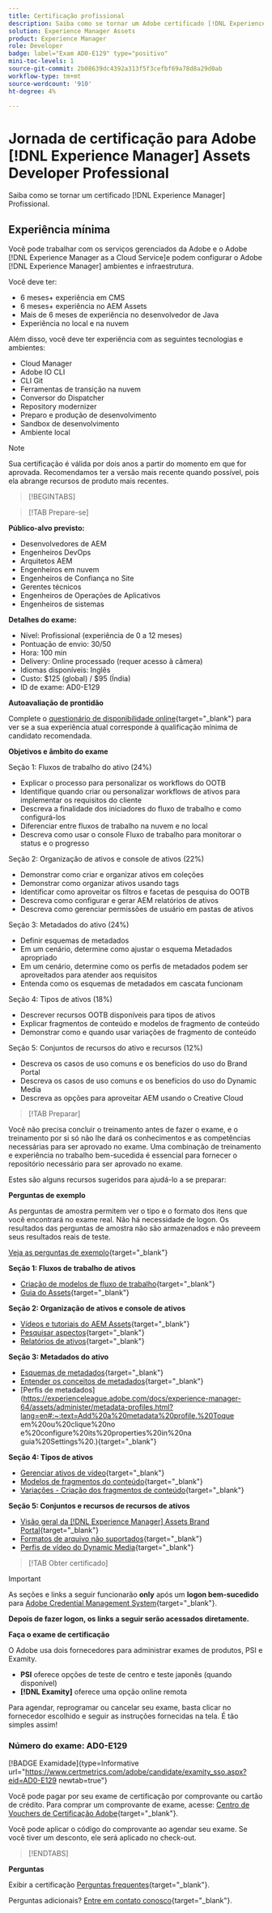 ```yaml
---
title: Certificação profissional
description: Saiba como se tornar um Adobe certificado [!DNL Experience Manager] Profissional.
solution: Experience Manager Assets
product: Experience Manager
role: Developer
badge: label="Exam AD0-E129" type="positivo"
mini-toc-levels: 1
source-git-commit: 2b08639dc4392a313f5f3cefbf69a78d8a29d0ab
workflow-type: tm+mt
source-wordcount: '910'
ht-degree: 4%

---
```


# Jornada de certificação para Adobe [!DNL Experience Manager] Assets Developer Professional

Saiba como se tornar um certificado [!DNL Experience Manager] Profissional.

## Experiência mínima

Você pode trabalhar com os serviços gerenciados da Adobe e o Adobe [!DNL Experience Manager as a Cloud Service]e podem configurar o Adobe [!DNL Experience Manager] ambientes e infraestrutura.

Você deve ter:

* 6 meses+ experiência em CMS
* 6 meses+ experiência no AEM Assets
* Mais de 6 meses de experiência no desenvolvedor de Java
* Experiência no local e na nuvem

Além disso, você deve ter experiência com as seguintes tecnologias e ambientes:

* Cloud Manager
* Adobe IO CLI
* CLI Git
* Ferramentas de transição na nuvem
* Conversor do Dispatcher
* Repository modernizer
* Preparo e produção de desenvolvimento
* Sandbox de desenvolvimento
* Ambiente local

>[!NOTE]
>
>Sua certificação é válida por dois anos a partir do momento em que for aprovada. Recomendamos ter a versão mais recente quando possível, pois ela abrange recursos de produto mais recentes.

>[!BEGINTABS]

>[!TAB Prepare-se]

**Público-alvo previsto:**

* Desenvolvedores de AEM
* Engenheiros DevOps
* Arquitetos AEM
* Engenheiros em nuvem
* Engenheiros de Confiança no Site
* Gerentes técnicos
* Engenheiros de Operações de Aplicativos
* Engenheiros de sistemas

**Detalhes do exame:**

* Nível: Profissional (experiência de 0 a 12 meses)
* Pontuação de envio: 30/50
* Hora: 100 min
* Delivery: Online processado (requer acesso à câmera)
* Idiomas disponíveis: Inglês
* Custo: $125 (global) / $95 (Índia)
* ID de exame: AD0-E129

**Autoavaliação de prontidão**

Complete o [questionário de disponibilidade online](https://scorpion.caveon.com/launchpad/ad-q-e208-readiness-questionnaire-for-adobe-analytics-business-practitioner-expert-exam-copy-b9x6ey/ad-q-e129-readiness-questionnaire-for-adobe-aem-assets-developer-professional-exam){target="_blank"} para ver se a sua experiência atual corresponde à qualificação mínima de candidato recomendada.

**Objetivos e âmbito do exame**

Seção 1: Fluxos de trabalho do ativo (24%)

* Explicar o processo para personalizar os workflows do OOTB
* Identifique quando criar ou personalizar workflows de ativos para implementar os requisitos do cliente
* Descreva a finalidade dos iniciadores do fluxo de trabalho e como configurá-los
* Diferenciar entre fluxos de trabalho na nuvem e no local
* Descreva como usar o console Fluxo de trabalho para monitorar o status e o progresso

Seção 2: Organização de ativos e console de ativos (22%)

* Demonstrar como criar e organizar ativos em coleções
* Demonstrar como organizar ativos usando tags
* Identificar como aproveitar os filtros e facetas de pesquisa do OOTB
* Descreva como configurar e gerar AEM relatórios de ativos
* Descreva como gerenciar permissões de usuário em pastas de ativos

Seção 3: Metadados do ativo (24%)

* Definir esquemas de metadados
* Em um cenário, determine como ajustar o esquema Metadados apropriado
* Em um cenário, determine como os perfis de metadados podem ser aproveitados para atender aos requisitos
* Entenda como os esquemas de metadados em cascata funcionam

Seção 4: Tipos de ativos (18%)

* Descrever recursos OOTB disponíveis para tipos de ativos
* Explicar fragmentos de conteúdo e modelos de fragmento de conteúdo
* Demonstrar como e quando usar variações de fragmento de conteúdo

Seção 5: Conjuntos de recursos do ativo e recursos (12%)

* Descreva os casos de uso comuns e os benefícios do uso do Brand Portal
* Descreva os casos de uso comuns e os benefícios do uso do Dynamic Media
* Descreva as opções para aproveitar AEM usando o Creative Cloud

>[!TAB Preparar]

Você não precisa concluir o treinamento antes de fazer o exame, e o treinamento por si só não lhe dará os conhecimentos e as competências necessárias para ser aprovado no exame. Uma combinação de treinamento e experiência no trabalho bem-sucedida é essencial para fornecer o repositório necessário para ser aprovado no exame.

Estes são alguns recursos sugeridos para ajudá-lo a se preparar:

**Perguntas de exemplo**

As perguntas de amostra permitem ver o tipo e o formato dos itens que você encontrará no exame real. Não há necessidade de logon. Os resultados das perguntas de amostra não são armazenados e não preveem seus resultados reais de teste.

[Veja as perguntas de exemplo](https://scorpion.caveon.com/launchpad/ad0-e129-adobe-experience-manager-assets-developer-professional-copy-ms27zq){target="_blank"}

**Seção 1: Fluxos de trabalho de ativos**

* [Criação de modelos de fluxo de trabalho](https://experienceleague.adobe.com/docs/experience-manager-64/developing/extending-aem/extending-workflows/workflows-models.html?lang=en#sync-your-workflow-generate-a-runtime-model){target="_blank"}
* [Guia do Assets](https://experienceleague.adobe.com/docs/experience-manager-64/assets/home.html?lang=en){target="_blank"}

**Seção 2: Organização de ativos e console de ativos**

* [Vídeos e tutoriais do AEM Assets](https://experienceleague.adobe.com/docs/experience-manager-learn/assets/overview.html?lang=pt-BR){target="_blank"}
* [Pesquisar aspectos](https://experienceleague.adobe.com/docs/experience-manager-65/assets/administer/search-facets.html?lang=en#restoring-default-search-facets){target="_blank"}
* [Relatórios de ativos](https://experienceleague.adobe.com/docs/experience-manager-65/assets/administer/asset-reports.html?lang=en){target="_blank"}

**Seção 3: Metadados do ativo**

* [Esquemas de metadados](https://experienceleague.adobe.com/docs/experience-manager-64/assets/administer/metadata-schemas.html?lang=en#default-metadata-schema-forms){target="_blank"}
* [Entender os conceitos de metadados](https://experienceleague.adobe.com/docs/experience-manager-65/assets/administer/metadata-concepts.html?lang=en){target="_blank"}
* [Perfis de metadados](https://experienceleague.adobe.com/docs/experience-manager-64/assets/administer/metadata-profiles.html?lang=en#:~:text=Add%20a%20metadata%20profile.%20Toque em%20ou%20clique%20no e%20configure%20its%20properties%20in%20na guia%20Settings%20.){target="_blank"}

**Seção 4: Tipos de ativos**

* [Gerenciar ativos de vídeo](https://experienceleague.adobe.com/docs/experience-manager-64/assets/managing/managing-video-assets.html?lang=en#uploading-and-previewing-video-assets){target="_blank"}
* [Modelos de fragmentos do conteúdo](https://experienceleague.adobe.com/docs/experience-manager-65/assets/content-fragments/content-fragments-models.html?lang=en#creating-a-content-fragment-model){target="_blank"}
* [Variações - Criação dos fragmentos de conteúdo](https://experienceleague.adobe.com/docs/experience-manager-65/assets/content-fragments/content-fragments-variations.html?lang=en#managing-variations){target="_blank"}

**Seção 5: Conjuntos e recursos de recursos de ativos**

* [Visão geral da [!DNL Experience Manager] Assets Brand Portal](https://experienceleague.adobe.com/docs/experience-manager-brand-portal/using/introduction/brand-portal.html?lang=en){target="_blank"}
* [Formatos de arquivo não suportados](https://experienceleague.adobe.com/docs/experience-manager-brand-portal/using/introduction/brand-portal-supported-formats.html?lang=en){target="_blank"}
* [Perfis de vídeo do Dynamic Media](https://experienceleague.adobe.com/docs/experience-manager-cloud-service/content/assets/dynamicmedia/video-profiles.html?lang=en){target="_blank"}

>[!TAB Obter certificado]

>[!IMPORTANT]
>
>As seções e links a seguir funcionarão **only**  após um **logon bem-sucedido** para [Adobe Credential Management System](http://www.certmetrics.com/adobe){target="_blank"}.

**Depois de fazer logon, os links a seguir serão acessados diretamente.**

**Faça o exame de certificação**

O Adobe usa dois fornecedores para administrar exames de produtos, PSI e Examity.

* **PSI** oferece opções de teste de centro e teste japonês (quando disponível)
* **[!DNL Examity]** oferece uma opção online remota

Para agendar, reprogramar ou cancelar seu exame, basta clicar no fornecedor escolhido e seguir as instruções fornecidas na tela. É tão simples assim!

### Número do exame: AD0-E129

[!BADGE Examidade]{type=Informative url="https://www.certmetrics.com/adobe/candidate/examity_sso.aspx?eid=AD0-E129 newtab=true"}

Você pode pagar por seu exame de certificação por comprovante ou cartão de crédito. Para comprar um comprovante de exame, acesse: [Centro de Vouchers de Certificação Adobe](https://market.xvoucher.com/adobe/global){target="_blank"}.

Você pode aplicar o código do comprovante ao agendar seu exame. Se você tiver um desconto, ele será aplicado no check-out.

>[!ENDTABS]

**Perguntas**

Exibir a certificação [Perguntas frequentes](https://experienceleague.adobe.com/docs/certification/certification/faq.html?lang=en){target="_blank"}.

Perguntas adicionais? [Entre em contato conosco](mailto:certif@adobe.com){target="_blank"}.
